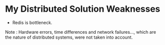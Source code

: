﻿# My Distributed Solution Weaknesses 
- Redis is bottleneck.

Note : Hardware errors, time differences and network failures..., which are the nature of distributed systems, were not taken into account.